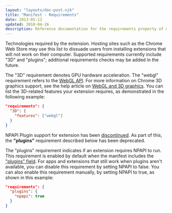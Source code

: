 ```yaml
---
layout: "layouts/doc-post.njk"
title: "Manifest - Requirements"
date: 2013-05-12
updated: 2018-04-26
description: Reference documentation for the requirements property of manifest.json.
---
```


Technologies required by the extension. Hosting sites such as the Chrome Web Store may use this list
to dissuade users from installing extensions that will not work on their computer. Supported
requirements currently include "3D" and "plugins"; additional requirements checks may be added in
the future.

The "3D" requirement denotes GPU hardware acceleration. The "webgl" requirement refers to the [WebGL
API][1]. For more information on Chrome 3D graphics support, see the help article on [WebGL and 3D
graphics][2]. You can list the 3D-related features your extension requires, as demonstrated in the
following example:

```json
"requirements": {
  "3D": {
    "features": ["webgl"]
  }
}
```

NPAPI Plugin support for extension has been [discontinued][3]. As part of this, the **"plugins"**
requirement described below has been deprecated.

The "plugins" requirement indicates if an extension requires NPAPI to run. This requirement is
enabled by default when the manifest includes the ["plugins" field][4]. For apps and extensions that
still work when plugins aren't available, you can disable this requirement by setting NPAPI to
false. You can also enable this requirement manually, by setting NPAPI to true, as shown in this
example:

```json
"requirements": {
  "plugins": {
    "npapi": true
  }
}
```

[1]: https://www.khronos.org/webgl/
[2]: https://support.google.com/chrome/answer/1220892
[3]: https://blog.chromium.org/2013/09/saying-goodbye-to-our-old-friend-npapi.html
[4]: /docs/extensions/npapi
